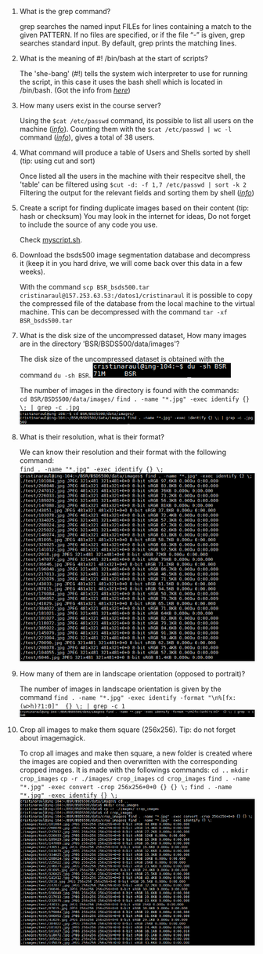 1. What is the grep command?

	grep  searches  the named input FILEs for lines containing a match to the given PATTERN.  If no files are specified, or if the file “-” is given, grep
       	searches standard input.  By default, grep prints the matching lines.

2. What is the meaning of #! /bin/bash at the start of scripts?

	The 'she-bang' (#!) tells the system wich interpreter to use for running the script, in this case it uses the bash shell
        which is located in /bin/bash. (Got the info from [*here*](https://stackoverflow.com/questions/8967902/why-do-you-need-to-put-bin-bash-at-the-beginning-of-a-script-file))

3. How many users exist in the course server?

	Using the ``$cat /etc/passwd`` command, its possible to list all users on the machine ([*info*](https://askubuntu.com/questions/410244/a-command-to-list-all-users-and-how-to-add-delete-modify-users)).
	Counting them with the ``$cat /etc/passwd | wc -l`` command ([*info*](https://stackoverflow.com/questions/371115/count-all-occurrences-of-a-string-in-lots-of-files-with-grep)), gives a total of 38 users.

4. What command will produce a table of Users and Shells sorted by shell (tip: using cut and sort)

	Once listed all the users in the machine with their respecitve shell, the 'table' can be filtered using ``$cut -d: -f 1,7 /etc/passwd | sort -k 2``
	Filtering the output for the relevant fields and sorting them by shell ([*info*](https://stackoverflow.com/questions/21584727/using-linux-cut-sort-and-uniq))
5. Create a script for finding duplicate images based on their content (tip: hash or checksum) You may look in the internet for ideas, Do not forget to include the source of any code you use.

	Check [myscript.sh](https://github.com/santiag0m/IBIO4680/tree/master/01-Linux/Answers/myscript.sh).

6. Download the bsds500 image segmentation database and decompress it (keep it in you hard drive, we will come back over this data in a few weeks).
	
	With the command ``scp BSR_bsds500.tar cristinaraul@157.253.63.53:/datos1/cristinaraul`` it is possible to copy the compressed file of the database from the local machine to the virtual machine. This can be decompressed with the command ``tar -xf BSR_bsds500.tar``

7. What is the disk size of the uncompressed dataset, How many images are in the directory 'BSR/BSDS500/data/images'?

	The disk size of the uncompressed dataset is obtained  with the command ``du -sh BSR``. 
	![Image_01](https://github.com/santiag0m/IBIO4680/blob/master/01-Linux/Answers/images/image_01.png)

	The number of images in the directory is found with the commands:  
	``cd BSR/BSDS500/data/images/`` 
	``find . -name "*.jpg" -exec identify {} \; | grep -c .jpg`` 
	![Image_02](https://github.com/santiag0m/IBIO4680/blob/master/01-Linux/Answers/images/image_02.png)

8. What is their resolution, what is their format?

	We can know their resolution and their format with the following command:  
	``find . -name "*.jpg" -exec identify {} \;``  
	![Image_3](https://github.com/santiag0m/IBIO4680/blob/master/01-Linux/Answers/images/image_03.png) 

9. How many of them are in landscape orientation (opposed to portrait)?

	The number of images in landscape orientation is given by the command 
	``find . -name "*.jpg" -exec identify -format "\n%[fx:(w>h)?1:0]"  {} \; | grep -c 1`` 
	![Image_04](https://github.com/santiag0m/IBIO4680/blob/master/01-Linux/Answers/images/image_04.png) 

10. Crop all images to make them square (256x256). Tip: do not forget about imagemagick.
	
	To crop all images and make then square, a new folder is created where the images are copied and then overwritten with the corresponding cropped images. It is made with the followings commands: 
	``cd ..`` 
	``mkdir crop_images`` 
	``cp -r ./images/ crop_images`` 
	``cd crop_images`` 
	``find . -name "*.jpg" -exec convert -crop 256x256+0+0 {} {} \;`` 
	``find . -name "*.jpg" -exec identify {} \;`` 
	![Image_05](https://github.com/santiag0m/IBIO4680/blob/master/01-Linux/Answers/images/image_05.png)
